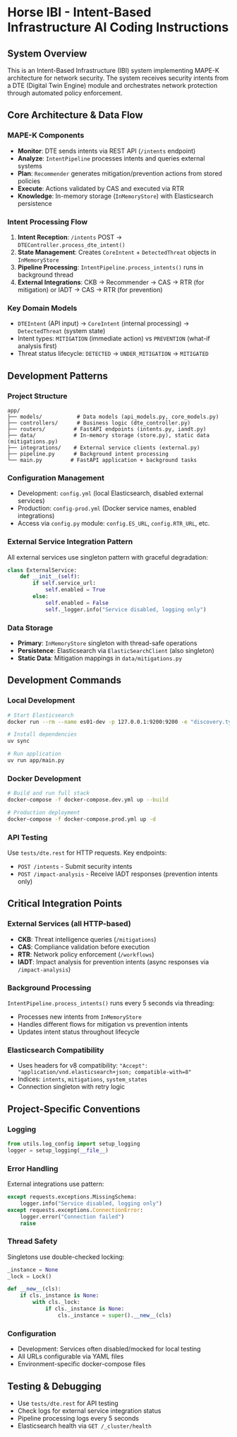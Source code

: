 # Horse IBI - Intent-Based Infrastructure AI Coding Instructions

## System Overview
This is an Intent-Based Infrastructure (IBI) system implementing MAPE-K architecture for network security. The system receives security intents from a DTE (Digital Twin Engine) module and orchestrates network protection through automated policy enforcement.

## Core Architecture & Data Flow

### MAPE-K Components
- **Monitor**: DTE sends intents via REST API (`/intents` endpoint)
- **Analyze**: `IntentPipeline` processes intents and queries external systems
- **Plan**: `Recommender` generates mitigation/prevention actions from stored policies
- **Execute**: Actions validated by CAS and executed via RTR
- **Knowledge**: In-memory storage (`InMemoryStore`) with Elasticsearch persistence

### Intent Processing Flow
1. **Intent Reception**: `/intents` POST → `DTEController.process_dte_intent()`
2. **State Management**: Creates `CoreIntent` + `DetectedThreat` objects in `InMemoryStore`
3. **Pipeline Processing**: `IntentPipeline.process_intents()` runs in background thread
4. **External Integrations**: CKB → Recommender → CAS → RTR (for mitigation) or IADT → CAS → RTR (for prevention)

### Key Domain Models
- `DTEIntent` (API input) → `CoreIntent` (internal processing) → `DetectedThreat` (system state)
- Intent types: `MITIGATION` (immediate action) vs `PREVENTION` (what-if analysis first)
- Threat status lifecycle: `DETECTED` → `UNDER_MITIGATION` → `MITIGATED`

## Development Patterns

### Project Structure
```
app/
├── models/           # Data models (api_models.py, core_models.py)
├── controllers/      # Business logic (dte_controller.py)
├── routers/         # FastAPI endpoints (intents.py, iandt.py)
├── data/            # In-memory storage (store.py), static data (mitigations.py)
├── integrations/    # External service clients (external.py)
├── pipeline.py      # Background intent processing
└── main.py         # FastAPI application + background tasks
```

### Configuration Management
- Development: `config.yml` (local Elasticsearch, disabled external services)
- Production: `config-prod.yml` (Docker service names, enabled integrations)
- Access via `config.py` module: `config.ES_URL`, `config.RTR_URL`, etc.

### External Service Integration Pattern
All external services use singleton pattern with graceful degradation:
```python
class ExternalService:
    def __init__(self):
        if self.service_url:
            self.enabled = True
        else:
            self.enabled = False
            self._logger.info("Service disabled, logging only")
```

### Data Storage
- **Primary**: `InMemoryStore` singleton with thread-safe operations
- **Persistence**: Elasticsearch via `ElasticSearchClient` (also singleton)
- **Static Data**: Mitigation mappings in `data/mitigations.py`

## Development Commands

### Local Development
```bash
# Start Elasticsearch
docker run --rm --name es01-dev -p 127.0.0.1:9200:9200 -e "discovery.type=single-node" -e "xpack.security.enabled=false" elastic/elasticsearch:8.11.0

# Install dependencies
uv sync

# Run application
uv run app/main.py
```

### Docker Development
```bash
# Build and run full stack
docker-compose -f docker-compose.dev.yml up --build

# Production deployment
docker-compose -f docker-compose.prod.yml up -d
```

### API Testing
Use `tests/dte.rest` for HTTP requests. Key endpoints:
- `POST /intents` - Submit security intents
- `POST /impact-analysis` - Receive IADT responses (prevention intents only)

## Critical Integration Points

### External Services (all HTTP-based)
- **CKB**: Threat intelligence queries (`/mitigations`)
- **CAS**: Compliance validation before execution
- **RTR**: Network policy enforcement (`/workflows`)
- **IADT**: Impact analysis for prevention intents (async responses via `/impact-analysis`)

### Background Processing
`IntentPipeline.process_intents()` runs every 5 seconds via threading:
- Processes new intents from `InMemoryStore`
- Handles different flows for mitigation vs prevention intents
- Updates intent status throughout lifecycle

### Elasticsearch Compatibility
- Uses headers for v8 compatibility: `"Accept": "application/vnd.elasticsearch+json; compatible-with=8"`
- Indices: `intents`, `mitigations`, `system_states`
- Connection singleton with retry logic

## Project-Specific Conventions

### Logging
```python
from utils.log_config import setup_logging
logger = setup_logging(__file__)
```

### Error Handling
External integrations use pattern:
```python
except requests.exceptions.MissingSchema:
    logger.info("Service disabled, logging only")
except requests.exceptions.ConnectionError:
    logger.error("Connection failed")
    raise
```

### Thread Safety
Singletons use double-checked locking:
```python
_instance = None
_lock = Lock()

def __new__(cls):
    if cls._instance is None:
        with cls._lock:
            if cls._instance is None:
                cls._instance = super().__new__(cls)
```

### Configuration
- Development: Services often disabled/mocked for local testing
- All URLs configurable via YAML files
- Environment-specific docker-compose files

## Testing & Debugging
- Use `tests/dte.rest` for API testing
- Check logs for external service integration status
- Pipeline processing logs every 5 seconds
- Elasticsearch health via `GET /_cluster/health`
